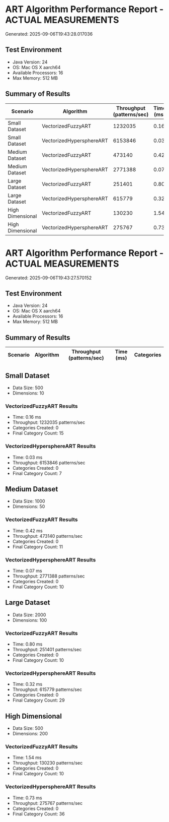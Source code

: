 # ART Algorithm Performance Report - ACTUAL MEASUREMENTS

Generated: 2025-09-06T19:43:28.017036

## Test Environment
- Java Version: 24
- OS: Mac OS X aarch64
- Available Processors: 16
- Max Memory: 512 MB

## Summary of Results

| Scenario | Algorithm | Throughput (patterns/sec) | Time (ms) | Categories |
|----------|-----------|---------------------------|-----------|------------|
| Small Dataset | VectorizedFuzzyART | 1232035 | 0.16 | 15 |
| Small Dataset | VectorizedHypersphereART | 6153846 | 0.03 | 7 |
| Medium Dataset | VectorizedFuzzyART | 473140 | 0.42 | 11 |
| Medium Dataset | VectorizedHypersphereART | 2771388 | 0.07 | 10 |
| Large Dataset | VectorizedFuzzyART | 251401 | 0.80 | 10 |
| Large Dataset | VectorizedHypersphereART | 615779 | 0.32 | 29 |
| High Dimensional | VectorizedFuzzyART | 130230 | 1.54 | 10 |
| High Dimensional | VectorizedHypersphereART | 275767 | 0.73 | 36 |

# ART Algorithm Performance Report - ACTUAL MEASUREMENTS

Generated: 2025-09-06T19:43:27.570152

## Test Environment
- Java Version: 24
- OS: Mac OS X aarch64
- Available Processors: 16
- Max Memory: 512 MB

## Summary of Results

| Scenario | Algorithm | Throughput (patterns/sec) | Time (ms) | Categories |
|----------|-----------|---------------------------|-----------|------------|

## Small Dataset

- Data Size: 500
- Dimensions: 10

### VectorizedFuzzyART Results
- Time: 0.16 ms
- Throughput: 1232035 patterns/sec
- Categories Created: 0
- Final Category Count: 15

### VectorizedHypersphereART Results
- Time: 0.03 ms
- Throughput: 6153846 patterns/sec
- Categories Created: 0
- Final Category Count: 7


## Medium Dataset

- Data Size: 1000
- Dimensions: 50

### VectorizedFuzzyART Results
- Time: 0.42 ms
- Throughput: 473140 patterns/sec
- Categories Created: 0
- Final Category Count: 11

### VectorizedHypersphereART Results
- Time: 0.07 ms
- Throughput: 2771388 patterns/sec
- Categories Created: 0
- Final Category Count: 10


## Large Dataset

- Data Size: 2000
- Dimensions: 100

### VectorizedFuzzyART Results
- Time: 0.80 ms
- Throughput: 251401 patterns/sec
- Categories Created: 0
- Final Category Count: 10

### VectorizedHypersphereART Results
- Time: 0.32 ms
- Throughput: 615779 patterns/sec
- Categories Created: 0
- Final Category Count: 29


## High Dimensional

- Data Size: 500
- Dimensions: 200

### VectorizedFuzzyART Results
- Time: 1.54 ms
- Throughput: 130230 patterns/sec
- Categories Created: 0
- Final Category Count: 10

### VectorizedHypersphereART Results
- Time: 0.73 ms
- Throughput: 275767 patterns/sec
- Categories Created: 0
- Final Category Count: 36

